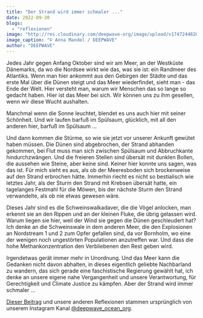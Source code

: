 ```yaml
---
title: "Der Strand wird immer schmaler ..."
date: 2022-09-30
blogs: 
  - "reflexionen"
image: "http://res.cloudinary.com/deepwave-org/image/upload/v1747244820/deepwave.org/Screenshot-2023-11-26-114228.png"
image_caption: "© Anna Mandel / DEEPWAVE"
author: "DEEPWAVE"
---
```


Jedes Jahr gegen Anfang Oktober sind wir am Meer, an der Westküste Dänemarks, da wo die Nordsee wirkt wie das, was sie ist: ein Randmeer des Atlantiks. Wenn man hier ankommt aus den Gebirgen der Städte und das erste Mal über die Dünen steigt und das Meer wiederfindet, sieht man - das Ende der Welt. Hier versteht man, warum wir Menschen das so lange so gedacht haben. Hier ist das Meer bei sich. Wir können uns zu ihm gesellen, wenn wir diese Wucht aushalten.

Manchmal wenn die Sonne leuchtet, blendet es uns auch hier mit seiner Schönheit. Und wir laufen barfuß im Spülsaum, glücklich, mit all den anderen hier, barfuß im Spülsaum ...

Und dann kommen die Stürme, so wie sie jetzt vor unserer Ankunft gewütet haben müssen. Die Dünen sind abgebrochen, der Strand abhanden gekommen, bei Flut muss man sich zwischen Spülsaum und Abbruchkante hindurchzwängen. Und die freieren Stellen sind übersät mit dunklen Bollen, die aussehen wie Steine, aber keine sind. Keiner hier konnte uns sagen, was das ist. Für mich sieht es aus, als ob der Meeresboden sich brockenweise auf den Strand erbrochen hätte. Immerhin riecht es nicht so bestialisch wie letztes Jahr, als der Sturm den Strand mit Krebsen übersät hatte, ein tagelanges Festmahl für die Möwen, bis der nächste Sturm den Strand verwandelte, als ob nie etwas gewesen wäre.

Dieses Jahr sind es die Schweinswalkadaver, die die Vögel anlocken, man erkennt sie an den Rippen und an der kleinen Fluke, die übrig gelassen wird. Warum liegen sie hier, weil der Wind sie gegen die Dünen geschleudert hat? Ich denke an die Schweinswale in dem anderen Meer, die den Explosionen an Nordstream 1 und 2 zum Opfer gefallen sind, da vor Bornholm, wo eine der wenigen noch ungestörten Populationen anzutreffen war. Und dass die hohe Methankonzentration den Verbliebenen den Rest geben wird.

Irgendetwas gerät immer mehr in Unordnung. Und das Meer kann die Gedanken nicht davon abhalten, in dieses eigentlich geliebte Nachbarland zu wandern, das sich gerade eine faschistische Regierung gewählt hat, ich denke an unsere eigene nahe Vergangenheit und unsere Verantwortung, für Gerechtigkeit und Climate Justice zu kämpfen. Aber der Strand wird immer schmaler ...

[Dieser Beitrag](https://www.instagram.com/p/CjG1W3zs2iT/?img_index=1) und unsere anderen Reflexionen stammen ursprünglich von unserem Instagram Kanal [@deepwave\_ocean\_org](https://www.instagram.com/deepwave_ocean_org/).
